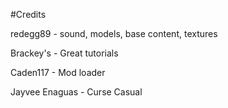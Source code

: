 #Credits

redegg89 - sound, models, base content, textures

Brackey's - Great tutorials

Caden117 - Mod loader

Jayvee Enaguas - Curse Casual